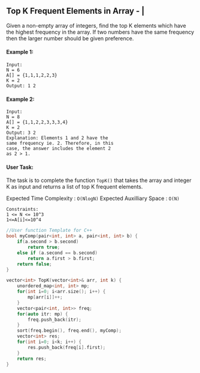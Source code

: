 ## Top K Frequent Elements in Array - |

Given a non-empty array of integers, find the top K elements which have the highest frequency in the array. If two numbers have the same frequency then the larger number should be given preference.

#### Example 1:

```
Input:
N = 6
A[] = {1,1,1,2,2,3}
K = 2
Output: 1 2
```

#### Example 2:

```
Input:
N = 8
A[] = {1,1,2,2,3,3,3,4}
K = 2
Output: 3 2
Explanation: Elements 1 and 2 have the
same frequency ie. 2. Therefore, in this
case, the answer includes the element 2
as 2 > 1.
```

#### User Task:

The task is to complete the function `TopK()` that takes the array and integer K as input and returns a list of top K frequent elements.

Expected Time Complexity : `O(NlogN)`
Expected Auxilliary Space : `O(N)`

```
Constraints:
1 <= N <= 10^3
1<=A[i]<=10^4
```

```c++
//User function Template for C++
bool myComp(pair<int, int> a, pair<int, int> b) {
    if(a.second > b.second)
        return true;
    else if (a.second == b.second)
        return a.first > b.first;
    return false;
}

vector<int> TopK(vector<int>& arr, int k) {
    unordered_map<int, int> mp;
    for(int i=0; i<arr.size(); i++) {
        mp[arr[i]]++;
    }
    vector<pair<int, int>> freq;
    for(auto itr: mp) {
        freq.push_back(itr);
    }
    sort(freq.begin(), freq.end(), myComp);
    vector<int> res;
    for(int i=0; i<k; i++) {
        res.push_back(freq[i].first);
    }
    return res;
}
```
